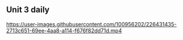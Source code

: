 ## Unit 3 daily

https://user-images.githubusercontent.com/100956202/226431435-2713c651-69ee-4aa8-a114-f676f82dd71d.mp4

